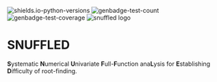 <!--START_SECTION:images-->
![shields.io-python-versions](https://img.shields.io/badge/python-3.10%20%7C%203.11%20%7C%203.12%20%7C%203.13-blue)
![genbadge-test-count](https://bertpl.github.io/snuffled/version_artifacts/v0.1.3/badge-test-count.svg)
![genbadge-test-coverage](https://bertpl.github.io/snuffled/version_artifacts/v0.1.3/badge-coverage.svg)
![snuffled logo](https://bertpl.github.io/snuffled/version_artifacts/v0.1.3/splash.webp)
<!--END_SECTION:images-->

# SNUFFLED
**S**ystematic **N**umerical **U**nivariate **F**ull-**F**unction ana**L**ysis for **E**stablishing **D**ifficulty of root-finding.